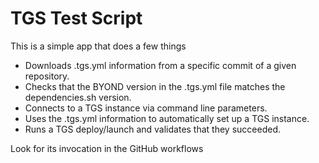# TGS Test Script

This is a simple app that does a few things

- Downloads .tgs.yml information from a specific commit of a given repository.
- Checks that the BYOND version in the .tgs.yml file matches the dependencies.sh version.
- Connects to a TGS instance via command line parameters.
- Uses the .tgs.yml information to automatically set up a TGS instance.
- Runs a TGS deploy/launch and validates that they succeeded.

 Look for its invocation in the GitHub workflows
